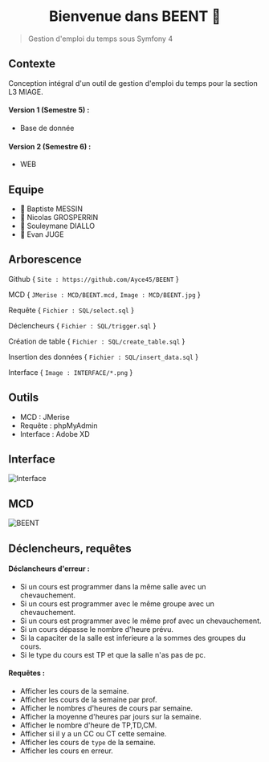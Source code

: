 <h1 align="center">Bienvenue dans BEENT 👋</h1>

> Gestion d'emploi du temps sous Symfony 4

## Contexte
Conception intégral d'un outil de gestion d'emploi du temps pour la section L3 MIAGE.
#### Version 1 (Semestre 5) :
- Base de donnée
#### Version 2 (Semestre 6) :
- WEB

## Equipe
 - 👤 Baptiste MESSIN 
 - 👤 Nicolas GROSPERRIN 
 - 👤 Souleymane DIALLO
 - 👤 Evan JUGE

## Arborescence
Github {
  `Site : https://github.com/Ayce45/BEENT`
}

MCD {
`JMerise : MCD/BEENT.mcd,`
`Image : MCD/BEENT.jpg`
}

Requête {
  `Fichier : SQL/select.sql`
}

Déclencheurs {
  `Fichier : SQL/trigger.sql`
}

Création de table {
  `Fichier : SQL/create_table.sql`
}

Insertion des données {
  `Fichier : SQL/insert_data.sql`
}

Interface {
  `Image : INTERFACE/*.png`
}

## Outils
 - MCD : JMerise 
 - Requête : phpMyAdmin 
 - Interface : Adobe XD

## Interface
![Interface](https://user-images.githubusercontent.com/32338891/71740679-2e30ae80-2e5d-11ea-9696-a5967ba4fd61.png)

## MCD
![BEENT](https://user-images.githubusercontent.com/32338891/70323247-9c695d80-182c-11ea-8570-f6fd05b15ad3.png)


## Déclencheurs, requêtes
#### Déclancheurs d'erreur :
 - Si un cours est programmer dans la même salle avec un chevauchement.
 - Si un cours est programmer avec le même groupe avec un chevauchement.
 - Si un cours est programmer avec le même prof avec un chevauchement.
 - Si un cours dépasse le nombre d'heure prévu.
 - Si la capaciter de la salle est inferieure a la sommes des groupes du cours.
 - Si le type du cours est TP et que la salle n'as pas de pc.

#### Requêtes :
 - Afficher les cours de la semaine.
 - Afficher les cours de la semaine par prof.
 - Afficher le nombres d'heures de cours par semaine.
 - Afficher la moyenne d'heures par jours sur la semaine.
 - Afficher le nombre d'heure de TP,TD,CM.
 - Afficher si il y a un CC ou CT cette semaine.
 - Afficher les cours de `type` de la semaine.
 - Afficher les cours en erreur.
